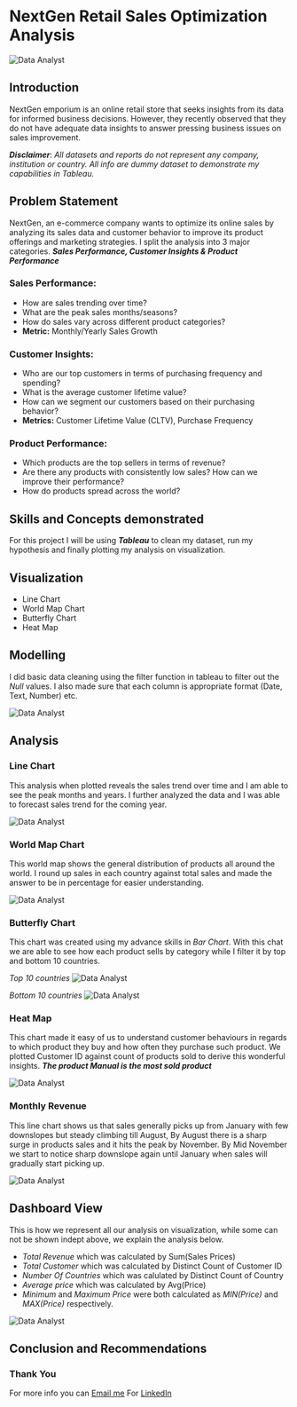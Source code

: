 # NextGen Retail Sales Optimization Analysis
![Data Analyst]()

## Introduction
NextGen emporium is an online retail store that seeks insights from its data for informed business decisions. However, they recently observed that they do not have adequate data insights to answer pressing business issues on sales improvement.

**_Disclaimer_**: _All datasets and reports do not represent any company, institution or country. All info are dummy dataset to demonstrate my capabilities in Tableau._

## Problem Statement
NextGen, an  e-commerce company wants to optimize its online sales by analyzing its sales data and customer behavior to improve its product offerings and marketing strategies. I split the analysis into 3 major categories. **_Sales Performance, Customer Insights & Product Performance_**

### Sales Performance:  
- How are sales trending over time?
- What are the peak sales months/seasons?
- How do sales vary across different product categories?
- **Metric:** Monthly/Yearly Sales Growth

### Customer Insights: 
- Who are our top customers in terms of purchasing frequency and spending?
- What is the average customer lifetime value?
- How can we segment our customers based on their purchasing behavior?
- **Metrics:** Customer Lifetime Value (CLTV), Purchase Frequency

### Product Performance: 
- Which products are the top sellers in terms of revenue?
- Are there any products with consistently low sales? How can we improve their performance?
- How do products spread across the world?


## Skills and Concepts demonstrated 

For this project I will be using **_Tableau_** to clean my dataset, run my hypothesis and finally plotting my analysis on visualization.

## Visualization 
- Line Chart
- World  Map Chart
- Butterfly Chart
- Heat Map

## Modelling 
I did basic data cleaning using the filter function in tableau to filter out the _Null_ values. I also made sure that each column is appropriate format (Date, Text, Number) etc. 

![Data Analyst](https://github.com/princeadeakanni/NextGen/blob/main/Data%20Cleaning.PNG)

## Analysis

### Line Chart 
This analysis when plotted reveals the sales trend over time and I am able to see the peak months and years. I further analyzed the data and I was able to forecast sales trend for the coming year. 

![Data Analyst](https://github.com/princeadeakanni/NextGen/blob/main/Sales%20over%20time.PNG)

### World Map Chart
This world map shows the general distribution of products all around the world. I round up sales in each country against total sales and made the answer to be in percentage for easier understanding. 

![Data Analyst](https://github.com/princeadeakanni/NextGen/blob/main/World%20Map.PNG)

### Butterfly Chart
This chart was created using my advance skills in *Bar Chart*. With this chat we are able to see how each product sells by category while I filter it by top and bottom 10 countries.

*Top 10 countries*
![Data Analyst](https://github.com/princeadeakanni/NextGen/blob/main/Top%20Countries%20by%20Revenue.PNG)

*Bottom 10 countries*
![Data Analyst](https://github.com/princeadeakanni/NextGen/blob/main/Bottom%20Countries%20by%20revenue.PNG)

### Heat Map
This chart made it easy of us to understand customer behaviours in regards to which product they buy and how often they purchase such product. We plotted Customer ID against count of products sold to derive this wonderful insights. **_The product Manual is the most sold product_**

![Data Analyst](https://github.com/princeadeakanni/NextGen/blob/main/Most%20Sold%20Product.PNG)

### Monthly Revenue 
This line chart shows us that sales generally picks up from January with few downslopes but steady climbing till August, By August there is a sharp surge in products sales and it hits the peak by November. By Mid November we start to notice sharp downslope again until January when sales will gradually start picking up. 

![Data Analyst](https://github.com/princeadeakanni/NextGen/blob/main/Monthly%20Revenue.PNG)

## Dashboard View 
This is how we represent all our analysis on visualization, while some can not be shown indept above, we explain the analysis below. 
- *Total Revenue* which was calculated by Sum(Sales Prices)
- *Total Customer* which was calculated by Distinct Count of Customer ID
- *Number Of Countries* which was calulated by Distinct Count of Country
- *Average price* which was calculated by Avg(Price)
- *Minimum* and *Maximum Price* were both calculated as _MIN(Price)_ and _MAX(Price)_ respectively.

![Data Analyst](https://github.com/princeadeakanni/NextGen/blob/main/Dashboard.PNG)


## Conclusion and Recommendations 



### Thank You 
For more info you can [Email me](muideenadeakanni@gmail.com)
For [LinkedIn](https://www.linkedin.com/in/muideenadeakanni/)











